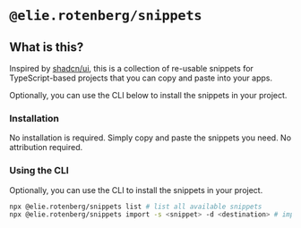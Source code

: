 # `@elie.rotenberg/snippets`

## What is this?

Inspired by [shadcn/ui](https://ui.shadcn.com/docs), this is a collection of re-usable snippets for TypeScript-based projects that you can copy and paste into your apps.

Optionally, you can use the CLI below to install the snippets in your project.

### Installation

No installation is required. Simply copy and paste the snippets you need. No attribution required.

### Using the CLI

Optionally, you can use the CLI to install the snippets in your project.

```sh
npx @elie.rotenberg/snippets list # list all available snippets
npx @elie.rotenberg/snippets import -s <snippet> -d <destination> # import a snippet
```
